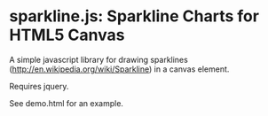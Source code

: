 sparkline.js: Sparkline Charts for HTML5 Canvas
===============================================

A simple javascript library for drawing sparklines (http://en.wikipedia.org/wiki/Sparkline) in a canvas element.

Requires jquery.

See demo.html for an example.

